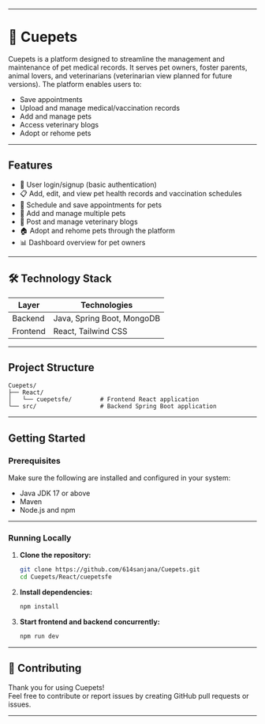 
---

# 🐾 Cuepets

Cuepets is a platform designed to streamline the management and maintenance of pet medical records. It serves pet owners, foster parents, animal lovers, and veterinarians (veterinarian view planned for future versions). The platform enables users to:

- Save appointments  
- Upload and manage medical/vaccination records  
- Add and manage pets  
- Access veterinary blogs  
- Adopt or rehome pets  

---

##  Features

- 🔐 User login/signup (basic authentication)  
- 📋 Add, edit, and view pet health records and vaccination schedules  
- 📅 Schedule and save appointments for pets  
- 🐶 Add and manage multiple pets  
- 📝 Post and manage veterinary blogs 
- 🏠 Adopt and rehome pets through the platform  
- 📊 Dashboard overview for pet owners  

---

## 🛠️ Technology Stack

| Layer      | Technologies               |
|------------|----------------------------|
| Backend    | Java, Spring Boot, MongoDB |
| Frontend   | React, Tailwind CSS        |

---

##  Project Structure

```
Cuepets/
├── React/
│   └── cuepetsfe/        # Frontend React application
└── src/                  # Backend Spring Boot application
```

---

##  Getting Started

###  Prerequisites

Make sure the following are installed and configured in your system:

- Java JDK 17 or above  
- Maven  
- Node.js and npm  

---

###  Running Locally

1. **Clone the repository:**

   ```bash
   git clone https://github.com/614sanjana/Cuepets.git
   cd Cuepets/React/cuepetsfe
   ```

2. **Install dependencies:**

   ```bash
   npm install
   ```

3. **Start frontend and backend concurrently:**

   ```bash
   npm run dev
   ```

---

## 🤝 Contributing

Thank you for using Cuepets!  
Feel free to contribute or report issues by creating GitHub pull requests or issues.

---

